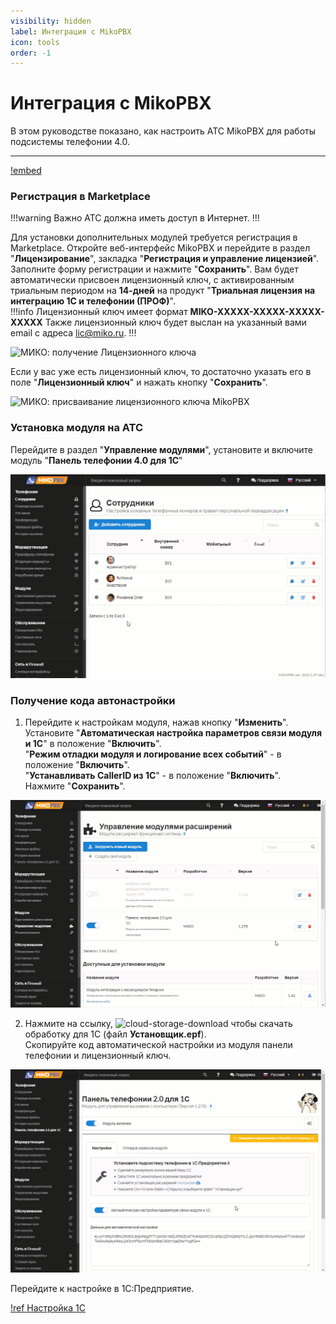 ```yaml
---
visibility: hidden
label: Интеграция с MikoPBX
icon: tools
order: -1
---
```


# Интеграция с MikoPBX

В этом руководстве показано, как настроить АТС MikoPBX для работы подсистемы телефонии 4.0.

---

[!embed](https://rutube.ru/play/embed/7b535c91ba15d48317ed93a9ac176df5/)

### Регистрация в Marketplace

!!!warning Важно
АТС должна иметь доступ в Интернет.
!!!

Для установки дополнительных модулей требуется регистрация в Marketplace. Откройте веб-интерфейс MikoPBX и перейдите
в раздел "**Лицензирование**", закладка "**Регистрация и управление лицензией**".
Заполните форму регистрации и нажмите "**Сохранить**". Вам будет автоматически присвоен лицензионный ключ, с активированным триальным периодом на **14-дней** на продукт "**Триальная лицензия на интеграцию 1С и телефонии (ПРОФ)**".<br>
!!!info Лицензионный ключ имеет формат **MIKO-XXXXX-XXXXX-XXXXX-XXXXX**
Также лицензионный ключ будет выслан на указанный вами email с адреса lic@miko.ru. 
!!!

<img class="miko-shadow img-zoomable"  
    src="/assets/mikopbx/mikopbx_0.png"
    data-original="/assets/mikopbx/mikopbx_0.png"
    srcset="/assets/mikopbx/mikopbx_0_prev.png 1x, /assets/mikopbx/mikopbx_0.png 2x" 
    alt="МИКО: получение Лицензионного ключа"
/> 

Если у вас уже есть лицензионный ключ, то достаточно указать его в поле "**Лицензионный ключ**" и нажать кнопку "**Сохранить**".

<img class="miko-shadow img-zoomable"  
    src="/assets/mikopbx/mikopbx_1.png"
    data-original="/assets/mikopbx/mikopbx_1.png"
    srcset="/assets/mikopbx/mikopbx_1_prev.png 1x, /assets/mikopbx/mikopbx_1.png 2x" 
    alt="МИКО: присваивание лицензионного ключа MikoPBX"
/> 

### Установка модуля на АТС
Перейдите в раздел "**Управление модулями**", установите и включите модуль "**Панель телефонии 4.0 для 1С**" 

<img class="miko-shadow play-on-hover"  
   src="/assets/mikopbx/mikopbx_0.gif"
   alt="МИКО: установка модуля на MikoPBX"
/> 

### Получение кода автонастройки

1. Перейдите к настройкам модуля, нажав кнопку "**Изменить**". <br>
Установите "**Автоматическая настройка параметров связи модуля и 1С**" в положение "**Включить**". <br>
"**Режим отладки модуля и логирование всех событий**" - в положение "**Включить**". <br>
"**Устанавливать CallerID из 1С**" - в положение "**Включить**". <br>
Нажмите "**Сохранить**".

<img class="miko-shadow play-on-hover"  
   src="/assets/mikopbx/mikopbx_2.gif"
   alt="МИКО: настройка модуля панели телефонии на MikoPBX"
/> 

2. Нажмите на ссылку, <img src="~/assets/cloud-storage-download.png" alt="cloud-storage-download"/>
чтобы скачать обработку для 1С (файл **Установщик.epf**). <br>
Скопируйте код автоматической настройки из модуля панели телефонии и лицензионный ключ.

<img class="miko-shadow play-on-hover"  
   src="/assets/mikopbx/mikopbx_4.gif"
   alt="МИКО: скачивание обработки и копирование кода автонастройки и лицензионного ключа"
/> 

Перейдите к настройке в 1С:Предприятие.

[!ref Настройка 1С](/get-started/nastroyka_1c)
